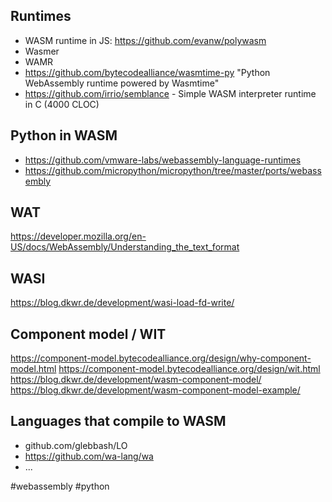 
## Runtimes

- WASM runtime in JS: https://github.com/evanw/polywasm
- Wasmer
- WAMR
- https://github.com/bytecodealliance/wasmtime-py "Python WebAssembly runtime powered by Wasmtime"
- https://github.com/irrio/semblance - Simple WASM interpreter runtime in C (4000 CLOC)

## Python in WASM

- https://github.com/vmware-labs/webassembly-language-runtimes
- https://github.com/micropython/micropython/tree/master/ports/webassembly

## WAT

https://developer.mozilla.org/en-US/docs/WebAssembly/Understanding_the_text_format

## WASI

https://blog.dkwr.de/development/wasi-load-fd-write/

## Component model / WIT

https://component-model.bytecodealliance.org/design/why-component-model.html
https://component-model.bytecodealliance.org/design/wit.html
https://blog.dkwr.de/development/wasm-component-model/
https://blog.dkwr.de/development/wasm-component-model-example/

## Languages that compile to WASM

- github.com/glebbash/LO
- https://github.com/wa-lang/wa
- ...

<!-- Keywords -->
#webassembly #python
<!-- /Keywords -->
